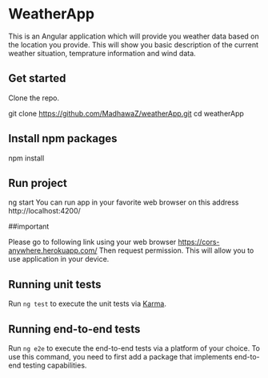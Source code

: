 # WeatherApp

This is an Angular application which will provide you weather data based on the location you provide. This will show you basic description of the current weather situation, temprature information and wind data. 

## Get started

Clone the repo. 

git clone https://github.com/MadhawaZ/weatherApp.git
cd weatherApp

## Install npm packages

npm install

## Run project

ng start
You can run app in your favorite web browser on this address http://localhost:4200/

##important

Please go to following link using your web browser 
https://cors-anywhere.herokuapp.com/
Then request permission.
This will allow you to use application in your device. 

## Running unit tests

Run `ng test` to execute the unit tests via [Karma](https://karma-runner.github.io).

## Running end-to-end tests

Run `ng e2e` to execute the end-to-end tests via a platform of your choice. To use this command, you need to first add a package that implements end-to-end testing capabilities.
